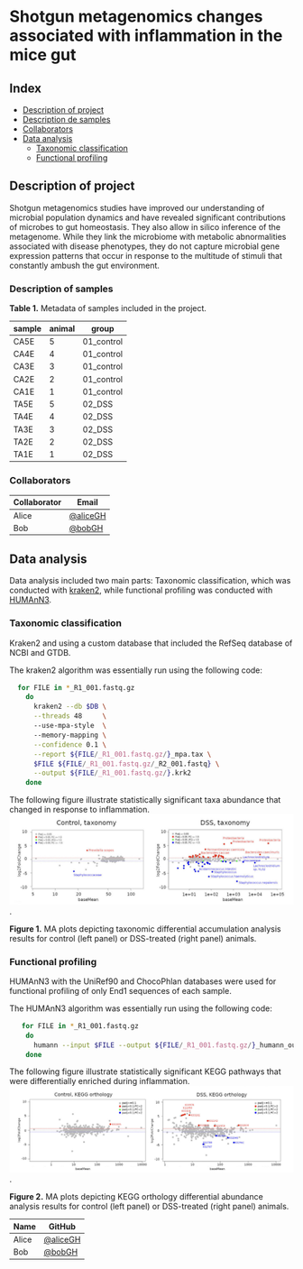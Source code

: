 # Shotgun metagenomics changes associated with inflammation in the mice gut

## Index

- [Description of project](#description-of-project)
- [Description de samples](#description-de-samples)
- [Collaborators](#collaborators)
- [Data analysis](#data-analysis)
  - [Taxonomic classification](#taxonomic-classification)
  - [Functional profiling](#functional-profiling)

## Description of project

Shotgun metagenomics studies have improved our understanding of microbial population dynamics and have revealed significant contributions of microbes to gut homeostasis. They also allow in silico inference of the metagenome. While they link the microbiome with metabolic abnormalities associated with disease phenotypes, they do not capture microbial gene expression patterns that occur in response to the multitude of stimuli that constantly ambush the gut environment.

### Description of samples

__Table 1.__ Metadata of samples included in the project.

|sample | animal | group |
|-------|--------|-------|
|CA5E   |	5      |	01_control|
|CA4E   |4      |	01_control|
|CA3E   |	3      |	01_control|
|CA2E   |	2      |	01_control|
|CA1E   |	1      |	01_control|
|TA5E   |	5      |	02_DSS    |
|TA4E   |	4      |	02_DSS    |
|TA3E   |	3      |	02_DSS    |
|TA2E   |	2      |	02_DSS    |
|TA1E   |1      |  02_DSS    |


### Collaborators

| Collaborator | Email |
|------|--------|
| Alice | [@aliceGH](https://github.com/aliceGH) |
| Bob   | [@bobGH](https://github.com/bobGH) |


## Data analysis

Data analysis included two main parts: Taxonomic classification, which was conducted with [kraken2]( https://github.com/DerrickWood/kraken2/blob/master/docs/MANUAL.markdown), while functional profiling was conducted with [HUMAnN3]( https://huttenhower.sph.harvard.edu/humann/). 

### Taxonomic classification

Kraken2 and using a custom database that included the RefSeq database of NCBI and GTDB.

The kraken2 algorithm was essentially run using the following code:

```bash
  for FILE in *_R1_001.fastq.gz 
    do 
      kraken2 --db $DB \
      --threads 48     \ 
      --use-mpa-style  \ 
      --memory-mapping \
      --confidence 0.1 \
      --report ${FILE/_R1_001.fastq.gz/}_mpa.tax \
      $FILE ${FILE/_R1_001.fastq.gz/_R2_001.fastq} \
      --output ${FILE/_R1_001.fastq.gz/}.krk2
    done

```

The following figure illustrate statistically significant taxa abundance that changed in response to inflammation. ![Figure 1](images/taxonomy.png).

__Figure 1.__ MA plots depicting taxonomic differential accumulation analysis results for control (left panel) or DSS-treated (right panel) animals. 

### Functional profiling

HUMAnN3 with the UniRef90 and ChocoPhlan databases were used for functional profiling of only End1 sequences of each sample. 

The HUMAnN3 algorithm was essentially run using the following code:

```bash
   for FILE in *_R1_001.fastq.gz
    do 
      humann --input $FILE --output ${FILE/_R1_001.fastq.gz/}_humann_output --threads 24
    done
```


The following figure illustrate statistically significant KEGG pathways that were differentially enriched during inflammation. ![Figure 2](images/functional.png).

__Figure 2.__ MA plots depicting KEGG orthology differential abundance analysis results for control (left panel) or DSS-treated (right panel) animals.


| Name | GitHub |
|------|--------|
| Alice | [@aliceGH](https://github.com/aliceGH) |
| Bob   | [@bobGH](https://github.com/bobGH) |
 

